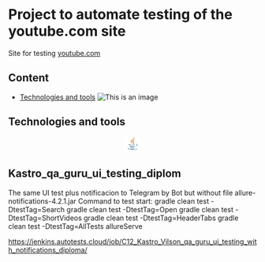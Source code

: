 # Project to automate testing of the youtube.com site
Site for testing [youtube.com](https://www.youtube.com)
## Content
* <a href="#link-Technologies-and-tools">Technologies and tools</a>
![This is an image]()

## Technologies and tools

<p align="center">
<img width="6%" src="images/logo/Java.svg">

</p>


## Kastro_qa_guru_ui_testing_diplom
The same UI test plus notificacion to Telegram by Bot but without file allure-notifications-4.2.1.jar
Command to test start:
gradle clean test -DtestTag=Search
gradle clean test -DtestTag=Open
gradle clean test -DtestTag=ShortVideos
gradle clean test -DtestTag=HeaderTabs
gradle clean test -DtestTag=AllTests allureServe

https://jenkins.autotests.cloud/job/C12_Kastro_Vilson_qa_guru_ui_testing_with_notifications_diploma/
